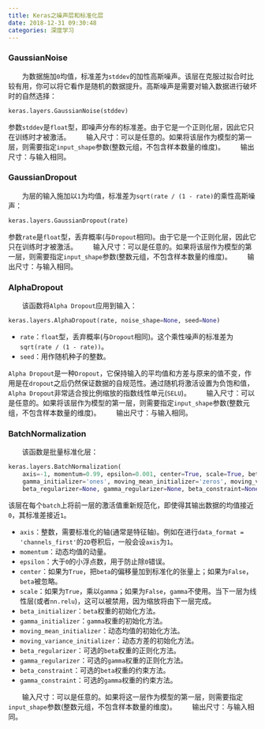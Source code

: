 ```yaml
---
title: Keras之噪声层和标准化层
date: 2018-12-31 09:30:48
categories: 深度学习
---
```

### GaussianNoise

&emsp;&emsp;为数据施加`0`均值，标准差为`stddev`的加性高斯噪声。该层在克服过拟合时比较有用，你可以将它看作是随机的数据提升。高斯噪声是需要对输入数据进行破坏时的自然选择：

``` python
keras.layers.GaussianNoise(stddev)
```

参数`stddev`是`float`型，即噪声分布的标准差。由于它是一个正则化层，因此它只在训练时才被激活。
&emsp;&emsp;输入尺寸：可以是任意的。如果将该层作为模型的第一层，则需要指定`input_shape`参数(整数元组，不包含样本数量的维度)。
&emsp;&emsp;输出尺寸：与输入相同。

### GaussianDropout

&emsp;&emsp;为层的输入施加以`1`为均值，标准差为`sqrt(rate / (1 - rate)`的乘性高斯噪声：

``` python
keras.layers.GaussianDropout(rate)
```

参数`rate`是`float`型，丢弃概率(与`Dropout`相同)。由于它是一个正则化层，因此它只在训练时才被激活。
&emsp;&emsp;输入尺寸：可以是任意的。如果将该层作为模型的第一层，则需要指定`input_shape`参数(整数元组，不包含样本数量的维度)。
&emsp;&emsp;输出尺寸：与输入相同。

### AlphaDropout

&emsp;&emsp;该函数将`Alpha Dropout`应用到输入：

``` python
keras.layers.AlphaDropout(rate, noise_shape=None, seed=None)
```

- `rate`：`float`型，丢弃概率(与`Dropout`相同)。这个乘性噪声的标准差为`sqrt(rate / (1 - rate))`。
- `seed`：用作随机种子的整数。

`Alpha Dropout`是一种`Dropout`，它保持输入的平均值和方差与原来的值不变，作用是在`dropout`之后仍然保证数据的自规范性。通过随机将激活设置为负饱和值，`Alpha Dropout`非常适合按比例缩放的指数线性单元(`SELU`)。
&emsp;&emsp;输入尺寸：可以是任意的。如果将该层作为模型的第一层，则需要指定`input_shape`参数(整数元组，不包含样本数量的维度)。
&emsp;&emsp;输出尺寸：与输入相同。

### BatchNormalization

&emsp;&emsp;该函数是批量标准化层：

``` python
keras.layers.BatchNormalization(
    axis=-1, momentum=0.99, epsilon=0.001, center=True, scale=True, beta_initializer='zeros',
    gamma_initializer='ones', moving_mean_initializer='zeros', moving_variance_initializer='ones',
    beta_regularizer=None, gamma_regularizer=None, beta_constraint=None, gamma_constraint=None)
```

该层在每个`batch`上将前一层的激活值重新规范化，即使得其输出数据的均值接近`0`，其标准差接近`1`。

- `axis`：整数，需要标准化的轴(通常是特征轴)。例如在进行`data_format = 'channels_first'`的`2D`卷积后，一般会设`axis`为`1`。
- `momentum`：动态均值的动量。
- `epsilon`：大于`0`的小浮点数，用于防止除`0`错误。
- `center`：如果为`True`，把`beta`的偏移量加到标准化的张量上；如果为`False`，`beta`被忽略。
- `scale`：如果为`True`，乘以`gamma`；如果为`False`，`gamma`不使用。当下一层为线性层(或者`nn.relu`)，这可以被禁用，因为缩放将由下一层完成。
- `beta_initializer`：`beta`权重的初始化方法。
- `gamma_initializer`：`gamma`权重的初始化方法。
- `moving_mean_initializer`：动态均值的初始化方法。
- `moving_variance_initializer`：动态方差的初始化方法。
- `beta_regularizer`：可选的`beta`权重的正则化方法。
- `gamma_regularizer`：可选的`gamma`权重的正则化方法。
- `beta_constraint`：可选的`beta`权重的约束方法。
- `gamma_constraint`：可选的`gamma`权重的约束方法。

&emsp;&emsp;输入尺寸：可以是任意的。如果将这一层作为模型的第一层，则需要指定`input_shape`参数(整数元组，不包含样本数量的维度)。
&emsp;&emsp;输出尺寸：与输入相同。